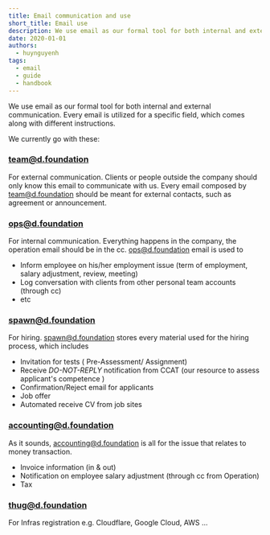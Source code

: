 ```yaml
---
title: Email communication and use
short_title: Email use
description: We use email as our formal tool for both internal and external communication. Every email is utilized for a specific field, which comes along with different instructions.
date: 2020-01-01
authors:
  - huynguyenh
tags:
  - email
  - guide
  - handbook
---
```


We use email as our formal tool for both internal and external communication.
Every email is utilized for a specific field, which comes along with different instructions.

We currently go with these:

### <team@d.foundation>

For external communication. Clients or people outside the company should only know this email to communicate with us. Every email composed by <team@d.foundation> should be meant for external contacts, such as agreement or announcement.

### <ops@d.foundation>

For internal communication. Everything happens in the company, the operation email should be in the cc. <ops@d.foundation> email is used to

- Inform employee on his/her employment issue (term of employment, salary adjustment, review, meeting)
- Log conversation with clients from other personal team accounts (through cc)
- etc

### <spawn@d.foundation>

For hiring. <spawn@d.foundation> stores every material used for the hiring process, which includes

- Invitation for tests ( Pre-Assessment/ Assignment)
- Receive _DO-NOT-REPLY_ notification from CCAT (our resource to assess applicant's competence )
- Confirmation/Reject email for applicants
- Job offer
- Automated receive CV from job sites

### <accounting@d.foundation>

As it sounds, <accounting@d.foundation> is all for the issue that relates to money transaction.

- Invoice information (in & out)
- Notification on employee salary adjustment (through cc from Operation)
- Tax

### <thug@d.foundation>

For Infras registration e.g. Cloudflare, Google Cloud, AWS ...
